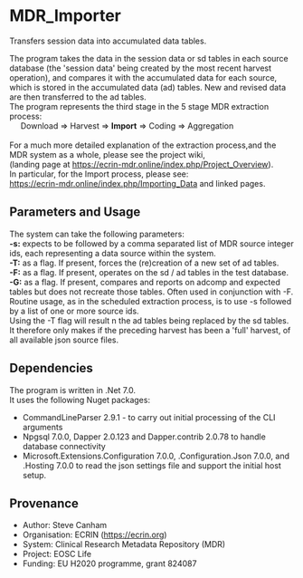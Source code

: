 # MDR_Importer
Transfers session data into accumulated data tables.

The program takes the data in the session data or sd tables in each source database (the 'session data' being created by the most recent harvest operation), and compares it with the accumulated data for each source, which is stored in the accumulated data (ad) tables. New and revised data are then transferred to the ad tables.<br/>
The program represents the third stage in the 5 stage MDR extraction process:<br/>
&nbsp;&nbsp;&nbsp;&nbsp;&nbsp;Download => Harvest => **Import** => Coding => Aggregation<br/><br/>
For a much more detailed explanation of the extraction process,and the MDR system as a whole, please see the project wiki, <br/>
(landing page at https://ecrin-mdr.online/index.php/Project_Overview).<br/>
In particular, for the Import process, please see:<br/>
https://ecrin-mdr.online/index.php/Importing_Data 
and linked pages.

## Parameters and Usage
The system can take the following parameters:<br/>
**-s:** expects to be followed by a comma separated list of MDR source integer ids, each representing a data source within the system.<br/>
**-T:** as a flag. If present, forces the (re)creation of a new set of ad tables.<br/>
**-F:** as a flag. If present, operates on the sd / ad tables in the test database.<br/>
**-G:** as a flag. If present, compares and reports on adcomp and expected tables but does not recreate those tables. Often used in conjunction with -F.<br/>
Routine usage, as in the scheduled extraction process, is to use -s followed by a list of one or more source ids.<br/>
Using the -T flag will result n the ad tables being replaced by the sd tables. It therefore only makes if the preceding harvest has been a 'full' harvest, of all available json source files.

## Dependencies
The program is written in .Net 7.0. <br/>
It uses the following Nuget packages:
* CommandLineParser 2.9.1 - to carry out initial processing of the CLI arguments
* Npgsql 7.0.0, Dapper 2.0.123 and Dapper.contrib 2.0.78 to handle database connectivity
* Microsoft.Extensions.Configuration 7.0.0, .Configuration.Json 7.0.0, and .Hosting 7.0.0 to read the json settings file and support the initial host setup.

## Provenance
* Author: Steve Canham
* Organisation: ECRIN (https://ecrin.org)
* System: Clinical Research Metadata Repository (MDR)
* Project: EOSC Life
* Funding: EU H2020 programme, grant 824087
